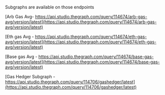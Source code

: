 Subgraphs are available on those endpoints

[Arb Gas Avg- https://api.studio.thegraph.com/query/114674/arb-gas-avg/version/latest](https://api.studio.thegraph.com/query/114674/arb-gas-avg/version/latest)

[Eth gas Avg - https://api.studio.thegraph.com/query/114674/eth-gas-avg/version/latest](https://api.studio.thegraph.com/query/114674/eth-gas-avg/version/latest)

[Base gas Avg - https://api.studio.thegraph.com/query/114674/base-gas-avg/version/latest](https://api.studio.thegraph.com/query/114674/base-gas-avg/version/latest)

[Gas Hedger Subgraph - https://api.studio.thegraph.com/query/114706/gashedger/latest](https://api.studio.thegraph.com/query/114706/gashedger/latest)
